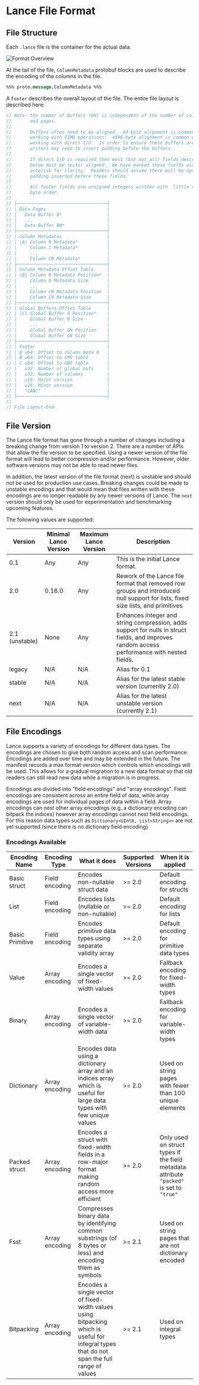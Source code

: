 # Lance File Format

## File Structure

Each `.lance` file is the container for the actual data.

![Format Overview](../images/format_overview.png)

At the tail of the file, `ColumnMetadata` protobuf blocks are used to describe the encoding of the columns in the file.

```protobuf
%%% proto.message.ColumnMetadata %%%
```

A `Footer` describes the overall layout of the file. The entire file layout is described here:

```protobuf
// Note: the number of buffers (BN) is independent of the number of columns (CN)
//       and pages.
//
//       Buffers often need to be aligned.  64-byte alignment is common when
//       working with SIMD operations.  4096-byte alignment is common when
//       working with direct I/O.  In order to ensure these buffers are aligned
//       writers may need to insert padding before the buffers.
//       
//       If direct I/O is required then most (but not all) fields described
//       below must be sector aligned.  We have marked these fields with an
//       asterisk for clarity.  Readers should assume there will be optional
//       padding inserted before these fields.
//
//       All footer fields are unsigned integers written with  little endian
//       byte order.
//
// ├──────────────────────────────────┤
// | Data Pages                       |
// |   Data Buffer 0*                 |
// |   ...                            |
// |   Data Buffer BN*                |
// ├──────────────────────────────────┤
// | Column Metadatas                 |
// | |A| Column 0 Metadata*           |
// |     Column 1 Metadata*           |
// |     ...                          |
// |     Column CN Metadata*          |
// ├──────────────────────────────────┤
// | Column Metadata Offset Table     |
// | |B| Column 0 Metadata Position*  |
// |     Column 0 Metadata Size       |
// |     ...                          |
// |     Column CN Metadata Position  |
// |     Column CN Metadata Size      |
// ├──────────────────────────────────┤
// | Global Buffers Offset Table      |
// | |C| Global Buffer 0 Position*    |
// |     Global Buffer 0 Size         |
// |     ...                          |
// |     Global Buffer GN Position    |
// |     Global Buffer GN Size        |
// ├──────────────────────────────────┤
// | Footer                           |
// | A u64: Offset to column meta 0   |
// | B u64: Offset to CMO table       |
// | C u64: Offset to GBO table       |
// |   u32: Number of global bufs     |
// |   u32: Number of columns         |
// |   u16: Major version             |
// |   u16: Minor version             |
// |   "LANC"                         |
// ├──────────────────────────────────┤
//
// File Layout-End
```

## File Version

The Lance file format has gone through a number of changes including a breaking change from version 1 to version 2.
There are a number of APIs that allow the file version to be specified.
Using a newer version of the file format will lead to better compression and/or performance.
However, older software versions may not be able to read newer files.

In addition, the latest version of the file format (next) is unstable and should not be used for production use cases.
Breaking changes could be made to unstable encodings and that would mean that files written with these encodings are
no longer readable by any newer versions of Lance. The `next` version should only be used for experimentation and
benchmarking upcoming features.

The following values are supported:

| Version        | Minimal Lance Version | Maximum Lance Version | Description                                                                                                                                  |
| -------------- | --------------------- | --------------------- | -------------------------------------------------------------------------------------------------------------------------------------------- |
| 0.1            | Any                   | Any                   | This is the initial Lance format.                                                                                                            |
| 2.0            | 0.16.0                | Any                   | Rework of the Lance file format that removed row groups and introduced null support for lists, fixed size lists, and primitives              |
| 2.1 (unstable) | None                  | Any                   | Enhances integer and string compression, adds support for nulls in struct fields, and improves random access performance with nested fields. |
| legacy         | N/A                   | N/A                   | Alias for 0.1                                                                                                                                |
| stable         | N/A                   | N/A                   | Alias for the latest stable version (currently 2.0)                                                                                          |
| next           | N/A                   | N/A                   | Alias for the latest unstable version (currently 2.1)                                                                                        |

## File Encodings

Lance supports a variety of encodings for different data types.
The encodings are chosen to give both random access and scan performance.
Encodings are added over time and may be extended in the future.
The manifest records a max format version which controls which encodings will be used.
This allows for a gradual migration to a new data format so that old readers can still read new data while a migration is in progress.

Encodings are divided into "field encodings" and "array encodings".
Field encodings are consistent across an entire field of data,
while array encodings are used for individual pages of data within a field.
Array encodings can nest other array encodings (e.g. a dictionary encoding can bitpack the indices)
however array encodings cannot nest field encodings.
For this reason data types such as `Dictionary<UInt8, List<String>>`
are not yet supported (since there is no dictionary field encoding)

### Encodings Available

| Encoding Name   | Encoding Type  | What it does                                                                                                                                | Supported Versions | When it is applied                                                                      |
| --------------- | -------------- | ------------------------------------------------------------------------------------------------------------------------------------------- | ------------------ | --------------------------------------------------------------------------------------- |
| Basic struct    | Field encoding | Encodes non-nullable struct data                                                                                                            | >= 2.0             | Default encoding for structs                                                            |
| List            | Field encoding | Encodes lists (nullable or non-nullable)                                                                                                    | >= 2.0             | Default encoding for lists                                                              |
| Basic Primitive | Field encoding | Encodes primitive data types using separate validity array                                                                                  | >= 2.0             | Default encoding for primitive data types                                               |
| Value           | Array encoding | Encodes a single vector of fixed-width values                                                                                               | >= 2.0             | Fallback encoding for fixed-width types                                                 |
| Binary          | Array encoding | Encodes a single vector of variable-width data                                                                                              | >= 2.0             | Fallback encoding for variable-width types                                              |
| Dictionary      | Array encoding | Encodes data using a dictionary array and an indices array which is useful for large data types with few unique values                      | >= 2.0             | Used on string pages with fewer than 100 unique elements                                |
| Packed struct   | Array encoding | Encodes a struct with fixed-width fields in a row-major format making random access more efficient                                          | >= 2.0             | Only used on struct types if the field metadata attribute `"packed"` is set to `"true"` |
| Fsst            | Array encoding | Compresses binary data by identifying common substrings (of 8 bytes or less) and encoding them as symbols                                   | >= 2.1             | Used on string pages that are not dictionary encoded                                    |
| Bitpacking      | Array encoding | Encodes a single vector of fixed-width values using bitpacking which is useful for integral types that do not span the full range of values | >= 2.1             | Used on integral types                                                                  |